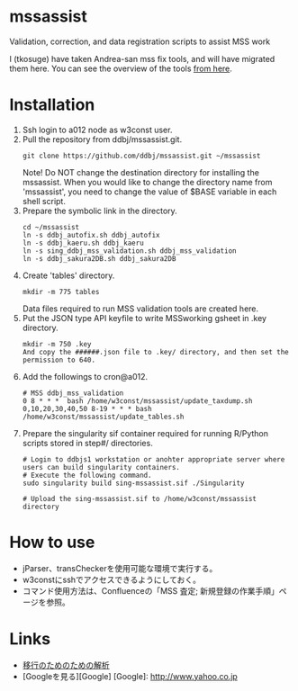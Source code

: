 # mssassist
Validation, correction, and data registration scripts to assist MSS work

I (tkosuge) have taken Andrea-san mss fix tools, and will have migrated them here. You can see the overview of the tools [from here](https://github.com/ddbj/ddbj_curator_assistant/blob/main/README.md#mass-dataset-documentation).

# Installation
1. Ssh login to a012 node as w3const user.
1. Pull the repository from ddbj/mssassist.git.
    ~~~
    git clone https://github.com/ddbj/mssassist.git ~/mssassist
    ~~~
    Note! Do NOT change the destination directory for installing the mssassist. When you would like to change the directory name from 'mssassist',       you need to change the value of $BASE variable in each shell script.
1. Prepare the symbolic link in the directory.
    ~~~
    cd ~/mssassist
    ln -s ddbj_autofix.sh ddbj_autofix
    ln -s ddbj_kaeru.sh ddbj_kaeru
    ln -s sing_ddbj_mss_validation.sh ddbj_mss_validation
    ln -s ddbj_sakura2DB.sh ddbj_sakura2DB
    ~~~
1. Create 'tables' directory.
    ~~~
    mkdir -m 775 tables
    ~~~
    Data files required to run MSS validation tools are created here.
1. Put the JSON type API keyfile to write MSSworking gsheet in .key directory.
   ~~~
   mkdir -m 750 .key
   And copy the ######.json file to .key/ directory, and then set the permission to 640.
   ~~~
1. Add the followings to cron@a012.
    ~~~
    # MSS ddbj_mss_validation
    0 8 * * *  bash /home/w3const/mssassist/update_taxdump.sh
    0,10,20,30,40,50 8-19 * * * bash /home/w3const/mssassist/update_tables.sh
    ~~~
1. Prepare the singularity sif container required for running R/Python scripts stored in step#/ directories.
   ~~~
   # Login to ddbjs1 workstation or anohter appropriate server where users can build singularity containers.
   # Execute the following command.
   sudo singularity build sing-mssassist.sif ./Singularity
   
   # Upload the sing-mssassist.sif to /home/w3const/mssassist directory 
   ~~~

# How to use
- jParser、transCheckerを使用可能な環境で実行する。
- w3constにsshでアクセスできるようにしておく。
- コマンド使用方法は、Confluenceの「MSS 査定; 新規登録の作業手順」ページを参照。

# Links
- [移行のためのための解析](https://docs.google.com/document/d/1qdvaYgYwO0oA49H1lJf_P16XcGtYWAWD7XbIltqimm8/edit?pli=1&tab=t.0#heading=h.bbg6c1jm8mfl)
- [Googleを見る][Google] [Google]: http://www.yahoo.co.jp

